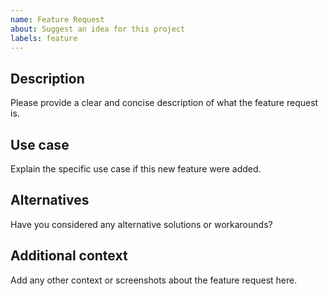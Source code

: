 ```yaml
---
name: Feature Request
about: Suggest an idea for this project
labels: feature
---
```


## Description
Please provide a clear and concise description of what the feature request is.

## Use case
Explain the specific use case if this new feature were added.

## Alternatives
Have you considered any alternative solutions or workarounds?

## Additional context
Add any other context or screenshots about the feature request here.
